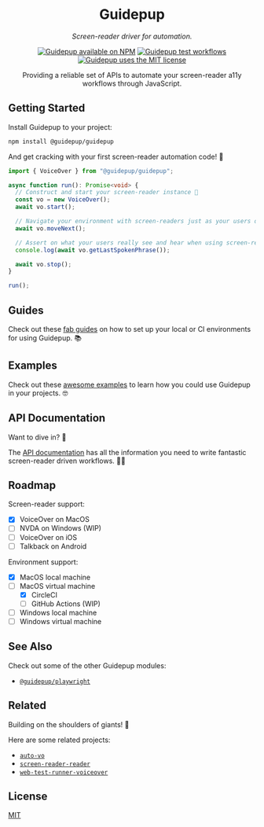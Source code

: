 <h1 align="center">Guidepup</h1>
<p align="center">
  <i>Screen-reader driver for automation.</i>
</p>
<p align="center">
  <a href="https://www.npmjs.com/package/@guidepup/guidepup"><img alt="Guidepup available on NPM" src="https://img.shields.io/npm/v/@guidepup/guidepup" /></a>
  <a href="https://github.com/guidepup/guidepup/actions/workflows/test.yml"><img alt="Guidepup test workflows" src="https://github.com/guidepup/guidepup/workflows/Test/badge.svg" /></a>
  <a href="https://github.com/guidepup/guidepup/blob/main/LICENSE"><img alt="Guidepup uses the MIT license" src="https://img.shields.io/github/license/guidepup/guidepup" /></a>
</p>
<p align="center">
  Providing a reliable set of APIs to automate your screen-reader a11y workflows through JavaScript.
</p>

## Getting Started

Install Guidepup to your project:

```bash
npm install @guidepup/guidepup
```

And get cracking with your first screen-reader automation code! 🚀

```ts
import { VoiceOver } from "@guidepup/guidepup";

async function run(): Promise<void> {
  // Construct and start your screen-reader instance 🎉
  const vo = new VoiceOver();
  await vo.start();

  // Navigate your environment with screen-readers just as your users do 🏎
  await vo.moveNext();

  // Assert on what your users really see and hear when using screen-readers 👂
  console.log(await vo.getLastSpokenPhrase());

  await vo.stop();
}

run();
```

## Guides

Check out these [fab guides](https://github.com/guidepup/guidepup/tree/main/guides) on how to set up your local or CI environments for using Guidepup. 📚

## Examples

Check out these [awesome examples](https://github.com/guidepup/guidepup/tree/main/examples) to learn how you could use Guidepup in your projects. 🤓

## API Documentation

Want to dive in? 🤿

The [API documentation](https://guidepup.github.io/guidepup/) has all the information you need to write fantastic screen-reader driven workflows. 🧑‍💻

## Roadmap

Screen-reader support:

- [x] VoiceOver on MacOS
- [ ] NVDA on Windows (WIP)
- [ ] VoiceOver on iOS
- [ ] Talkback on Android

Environment support:

- [x] MacOS local machine
- [ ] MacOS virtual machine
  - [x] CircleCI
  - [ ] GitHub Actions (WIP)
- [ ] Windows local machine
- [ ] Windows virtual machine

## See Also

Check out some of the other Guidepup modules:

- [`@guidepup/playwright`](https://github.com/guidepup/guidepup-playwright/)

## Related

Building on the shoulders of giants! 🙌

Here are some related projects:

- [`auto-vo`](https://github.com/AccessLint/auto-vo)
- [`screen-reader-reader`](https://github.com/phenomnomnominal/screen-reader-reader)
- [`web-test-runner-voiceover`](https://github.com/coryrylan/web-test-runner-voiceover)

## License

[MIT](https://github.com/guidepup/guidepup/blob/main/LICENSE)
